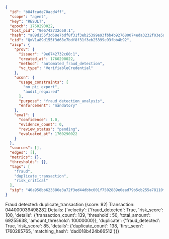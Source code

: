 ```json
{
  "id": "b84fcade70acd4ff",
  "scope": "agent",
  "key": "RESULT",
  "epoch": 1760290022,
  "host_pid": "9e6742732c60:1",
  "hash": "a89d155f3d68e7bdf8f31f3eb25399e93fbb4b927680074eda3232f03e5a8d78",
  "cid": "QmV1a89d155f3d68e7bdf8f31f3eb25399e93fbb4b92",
  "aicp": {
    "prov": {
      "issuer": "9e6742732c60:1",
      "created_at": 1760290022,
      "method": "automated_fraud_detection",
      "vc_type": "VerifiableCredential"
    },
    "ucon": {
      "usage_constraints": [
        "no_pii_export",
        "audit_required"
      ],
      "purpose": "fraud_detection_analysis",
      "enforcement": "mandatory"
    },
    "eval": {
      "confidence": 1.0,
      "evidence_count": 0,
      "review_status": "pending",
      "evaluated_at": 1760290022
    }
  },
  "sources": [],
  "edges": [],
  "metrics": {},
  "thresholds": {},
  "tags": [
    "fraud",
    "duplicate_transaction",
    "risk_critical"
  ],
  "sig": "40a958bb623386e3a72f3ed44dbbc001f7502889e0ead79b5cb255a78110f69b"
}
```

Fraud detected: duplicate_transaction (score: 92)
Transaction: 044000039498282
Details: {'velocity': {'fraud_detected': True, 'risk_score': 100, 'details': {'transaction_count': 139, 'threshold': 50, 'total_amount': 69255638, 'amount_threshold': 10000000}}, 'duplicate': {'fraud_detected': True, 'risk_score': 85, 'details': {'duplicate_count': 138, 'first_seen': 1760285765, 'matching_hash': 'dad018b424b66512'}}}